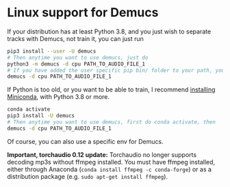 # Linux support for Demucs

If your distribution has at least Python 3.8, and you just wish to separate
tracks with Demucs, not train it, you can just run

```bash
pip3 install --user -U demucs
# Then anytime you want to use demucs, just do
python3 -m demucs -d cpu PATH_TO_AUDIO_FILE_1
# If you have added the user specific pip bin/ folder to your path, you can also do
demucs -d cpu PATH_TO_AUDIO_FILE_1
```

If Python is too old, or you want to be able to train, I recommend [installing Miniconda][miniconda], with Python 3.8 or more.

```bash
conda activate
pip3 install -U demucs
# Then anytime you want to use demucs, first do conda activate, then
demucs -d cpu PATH_TO_AUDIO_FILE_1
```

Of course, you can also use a specific env for Demucs.

**Important, torchaudio 0.12 update:** Torchaudio no longer supports decoding mp3s without ffmpeg installed. You must have ffmpeg installed, either through Anaconda (`conda install ffmpeg -c conda-forge`) or as a distribution package (e.g. `sudo apt-get install ffmpeg`).


[miniconda]: https://docs.conda.io/en/latest/miniconda.html#linux-installers
